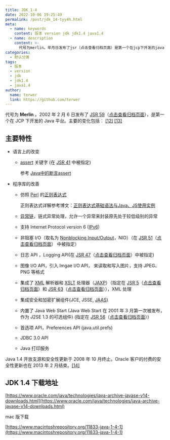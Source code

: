 ```yaml
---
title: JDK_1-4
date: 2022-10-06 19:25:49
permalink: /post/jdk_14-tyy4h.html
meta:
  - name: keywords
    content: 版本 version jdk jdk1.4 java1.4
  - name: description
    content: >-
      代号为merlin。年月日发布了jsr（点击查看归档页面）是第一个在jcp下开发的java平台。主要的变化包括︰[][]主要特性语言上的改变assert)关键字(在jsr中被指定)参考java中的断言assert程序库的改善仿照perl的正则表达式正则表达式详解参考博文_正则表达式基础语法与javajs使用实例异常链链式异常处理允许一个异常来封装原先处于较低级别的异常支持internetprotocolversion(ipv)非阻塞io（取名为nonblockinginputoutputnio）（在jsr
categories:
  - 默认分类
tags:
  - 版本
  - version
  - jdk
  - jdk1.4
  - java1.4
author:
  name: terwer
  link: https://github.com/terwer
---
```



代号为 **Merlin** 。2002 年 2 月 6 日发布了 [JSR 59](http://www.jcp.org/en/jsr/detail?id=59)（[点击查看归档页面](https://web.archive.org/web/20201031153626/http://www.jcp.org/en/jsr/detail?id=59)），是第一个在 JCP 下开发的 Java 平台。主要的变化包括︰ [[12]](https://zh.wikipedia.org/zh-cn/Java%E7%89%88%E6%9C%AC%E6%AD%B7%E5%8F%B2#cite_note-pr14-12) [[13]](https://zh.wikipedia.org/zh-cn/Java%E7%89%88%E6%9C%AC%E6%AD%B7%E5%8F%B2#cite_note-ch14-13)

## 主要特性

* 语言上的改变

  * [assert](https://zh.wikipedia.org/wiki/%E6%96%B7%E8%A8%80_(%E7%A8%8B%E5%BC%8F)
    ) 关键字 (在 [JSR 41](https://web.archive.org/web/20080616233205/http://www.jcp.org/en/jsr/detail?id=41) 中被指定)

    参考 [Java中的断言assert](https://zhuanlan.zhihu.com/p/341037559)
* 程序库的改善

  * 仿照 [Perl](https://zh.wikipedia.org/wiki/Perl "Perl") 的[正则表达式](https://zh.wikipedia.org/wiki/%E6%AD%A3%E8%A6%8F%E8%A1%A8%E7%A4%BA%E5%BC%8F "正则表达式")

    正则表达式详解参考博文：[正则表达式基础语法与Java、JS使用实例](https://blog.csdn.net/J080624/article/details/78668547)
  * [异常链](https://zh.wikipedia.org/wiki/%E5%BC%82%E5%B8%B8%E9%93%BE "异常链")，链式异常处理，允许一个异常来封装原先处于较低级别的异常
  * 支持 Internet Protocol version 6 ([IPv6](https://zh.wikipedia.org/wiki/IPv6 "IPv6"))
  * 非阻塞 I/O（取名为 [Nonblocking Input/Output](https://zh.wikipedia.org/wiki/Java_NIO "Java NIO")，NIO）（在 [JSR 51](http://www.jcp.org/en/jsr/detail?id=51)（[点击查看归档页面](https://web.archive.org/web/20110406193102/http://www.jcp.org/en/jsr/detail?id=51)） 中被指定）
  * 日志 API ，Logging API(在 [JSR 47](http://www.jcp.org/en/jsr/detail?id=47)（[点击查看归档页面](https://web.archive.org/web/20201130040225/http://www.jcp.org/en/jsr/detail?id=47)）中被指定)
  * 图像 I/O API，引入 Imgae I/O API， 来读取和写入图片，支持 JPEG、PNG 等格式
  * 集成了 [XML](https://zh.wikipedia.org/wiki/XML "XML") 解析器和 [XSLT](https://zh.wikipedia.org/wiki/XSLT "XSLT") 处理器（[JAXP](https://zh.wikipedia.org/wiki/JAXP "JAXP")）（指定在 [JSR 5](http://www.jcp.org/en/jsr/detail?id=5)（[点击查看归档页面](https://web.archive.org/web/20110129000312/http://www.jcp.org/en/jsr/detail?id=5)）和 [JSR 63](http://www.jcp.org/en/jsr/detail?id=63)（[点击查看归档页面](https://web.archive.org/web/20110102040801/http://www.jcp.org/en/jsr/detail?id=63)）），XML 处理
  * 集成安全和加密扩展组件(JCE, JSSE, [JAAS](https://zh.wikipedia.org/wiki/JAAS "JAAS"))
  * 内置了 Java Web Start (Java Web Start 在 2001 年 3 月第一次被发布，作为 J2SE 1.3 的可选组件) (指定在 [JSR 56](http://www.jcp.org/en/jsr/detail?id=56)（[点击查看归档页面](https://web.archive.org/web/20110409202740/http://www.jcp.org/en/jsr/detail?id=56)）)
  * 首选项 API，Preferences API (java.util.prefs)
  * JDBC 3.0 API
  * Java 打印服务

Java 1.4 开放支源和安全性更新于 2008 年 10 月终止。Oracle 客户的付费的安全性更新也在 2013 年 2 月结束。[[14]](https://zh.wikipedia.org/zh-cn/Java%E7%89%88%E6%9C%AC%E6%AD%B7%E5%8F%B2#cite_note-oracle2010-14)

## JDK 1.4 下载地址

[https://www.oracle.com/java/technologies/java-archive-javase-v14-downloads.html](https://www.oracle.com/java/technologies/java-archive-javase-v14-downloads.html)

mac 版下载

[https://www.macintoshrepository.org/11833-java-1-4-1](https://www.macintoshrepository.org/11833-java-1-4-1)
